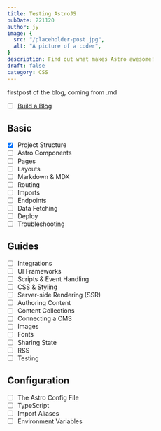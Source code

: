 ```yaml
---
title: Testing AstroJS
pubDate: 221120
author: jy
image: {
  src: "/placeholder-post.jpg",
  alt: "A picture of a coder",
}
description: Find out what makes Astro awesome!
draft: false
category: CSS
---
```


firstpost of the blog, coming from .md

- [ ] [Build a Blog](https://docs.astro.build/en/tutorial/0-introduction/)

<section class="grid grid-cols-1 sm:grid-cols-2">
<div>

## Basic

- [x] Project Structure
- [ ] Astro Components
- [ ] Pages
- [ ] Layouts
- [ ] Markdown & MDX
- [ ] Routing
- [ ] Imports
- [ ] Endpoints
- [ ] Data Fetching
- [ ] Deploy
- [ ] Troubleshooting

</div>
<div>

## Guides

- [ ] Integrations
- [ ] UI Frameworks
- [ ] Scripts & Event Handling
- [ ] CSS & Styling
- [ ] Server-side Rendering (SSR)
- [ ] Authoring Content
- [ ] Content Collections
- [ ] Connecting a CMS
- [ ] Images
- [ ] Fonts
- [ ] Sharing State
- [ ] RSS
- [ ] Testing

## Configuration

- [ ] The Astro Config File
- [ ] TypeScript
- [ ] Import Aliases
- [ ] Environment Variables

<div>
<section>
<style>
.contains-task-list { 
    list-style: none;
    list-style-position: inside;
    padding: 0;
}
</style>
